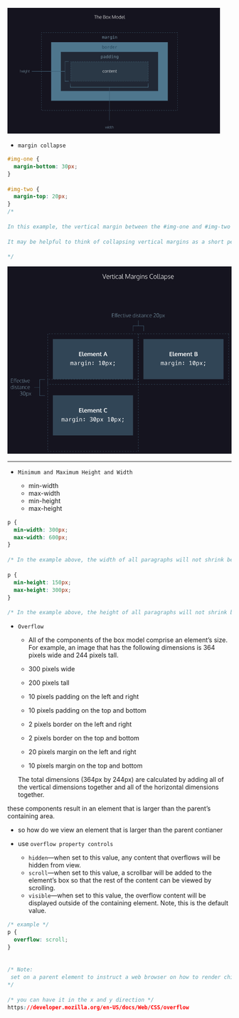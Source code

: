 ![alt text](image-1.png)

- `margin collapse`
```css
#img-one {
  margin-bottom: 30px;
}

#img-two {
  margin-top: 20px;
}
/*

In this example, the vertical margin between the #img-one and #img-two elements is 30 pixels. Although the sum of the margins is 50 pixels, the margin collapses so the spacing is only dependent on the #img-one bottom margin.

It may be helpful to think of collapsing vertical margins as a short person trying to push a taller person. The tall person has longer arms and can easily push the short person, while the person with short arms cannot reach the person with long arms.

*/

```
![alt text](image-2.png)

---


- `Minimum and Maximum Height and Width`

    - min-width
    - max-width
    - min-height
    - max-height

```css
p {
  min-width: 300px;
  max-width: 600px;
}

/* In the example above, the width of all paragraphs will not shrink below 300 pixels, nor will the width exceed 600 pixels. */

p {
  min-height: 150px;
  max-height: 300px;
}

/* In the example above, the height of all paragraphs will not shrink below 150 pixels and the height will not exceed 300 pixels. */

```

- `Overflow`
    - All of the components of the box model comprise an element’s size. For example, an image that has the following dimensions is 364 pixels wide and 244 pixels tall.

    - 300 pixels wide
    - 200 pixels tall
    - 10 pixels padding on the left and right
    - 10 pixels padding on the top and bottom
    - 2 pixels border on the left and right
    - 2 pixels border on the top and bottom
    - 20 pixels margin on the left and right
    - 10 pixels margin on the top and bottom

    The total dimensions (364px by 244px) are calculated by adding all of the vertical dimensions together and all of the horizontal dimensions together.

 these components result in an element that is larger than the parent’s containing area.

- so how do we view an element that is larger than the parent contianer

- use `overflow property controls` 
    - `hidden`—when set to this value, any content that overflows will be hidden from view.
    - `scroll`—when set to this value, a scrollbar will be added to the element’s box so that the rest of the content can be viewed by scrolling.
    - `visible`—when set to this value, the overflow content will be displayed outside of the containing element. Note, this is the default value.

```css
/* example */
p {
  overflow: scroll; 
}


/* Note:
 set on a parent element to instruct a web browser on how to render child elements. For example, if a div’s overflow property is set to scroll, all children of this div will display overflowing content with a scroll bar.
*/

/* you can have it in the x and y direction */
https://developer.mozilla.org/en-US/docs/Web/CSS/overflow
```